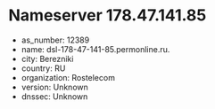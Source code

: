 # Nameserver 178.47.141.85

* as_number: 12389
* name: dsl-178-47-141-85.permonline.ru.
* city: Berezniki
* country: RU
* organization: Rostelecom
* version: Unknown
* dnssec: Unknown

